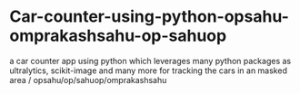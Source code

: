 # Car-counter-using-python-opsahu-omprakashsahu-op-sahuop
a car counter app using python which leverages many python packages as ultralytics, scikit-image and many more for tracking the cars in an masked area / opsahu/op/sahuop/omprakashsahu
